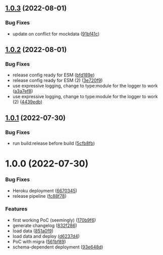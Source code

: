 ## [1.0.3](https://github.com/BenediktHoelker/cds-pg-migra/compare/v1.0.2...v1.0.3) (2022-08-01)


### Bug Fixes

* update on conflict for mockdata ([91bf41c](https://github.com/BenediktHoelker/cds-pg-migra/commit/91bf41c6fab764ab511c2e28f8b59e6d056546fa))

## [1.0.2](https://github.com/BenediktHoelker/cds-pg-migra/compare/v1.0.1...v1.0.2) (2022-08-01)


### Bug Fixes

* release config ready for ESM ([bfd189e](https://github.com/BenediktHoelker/cds-pg-migra/commit/bfd189e9b473f40e14835a07af118552d09cc422))
* release config ready for ESM (2) ([3e720f9](https://github.com/BenediktHoelker/cds-pg-migra/commit/3e720f911d94e5f0bab56cb7a6810d00931d17c9))
* use expressive logging, change to type:module for the logger to work ([a3a7ef8](https://github.com/BenediktHoelker/cds-pg-migra/commit/a3a7ef8cfba53df185d10cb6257ecb04aeecf731))
* use expressive logging, change to type:module for the logger to work (2) ([4439edb](https://github.com/BenediktHoelker/cds-pg-migra/commit/4439edb6f7c0eb07c7c1c87d7797e1a926089dea))

## [1.0.1](https://github.com/BenediktHoelker/cds-pg-migra/compare/v1.0.0...v1.0.1) (2022-07-30)


### Bug Fixes

* run build:release before build ([5cfb8fb](https://github.com/BenediktHoelker/cds-pg-migra/commit/5cfb8fb6b33f43fcb0e5c5b2e84f2ef6f362aa9e))

# 1.0.0 (2022-07-30)


### Bug Fixes

* Heroku deployment ([6670345](https://github.com/BenediktHoelker/cds-pg-migra/commit/6670345ffe6ab08e54ea14edef25e31fecb2754d))
* release pipeline ([fc88f78](https://github.com/BenediktHoelker/cds-pg-migra/commit/fc88f785a0bedac722107781ba7a7a880f12152a))


### Features

* first working PoC (seemingly) ([170b9f6](https://github.com/BenediktHoelker/cds-pg-migra/commit/170b9f67d106f19e4b0010089d2b1cad529c443e))
* generate changelog ([832f286](https://github.com/BenediktHoelker/cds-pg-migra/commit/832f28690f9c66ce2c027d9034d36e19d9c1117c))
* load data ([851a0f9](https://github.com/BenediktHoelker/cds-pg-migra/commit/851a0f9fd32ee813eea10627a549940d0b0c25b9))
* load data and deploy ([d6237d4](https://github.com/BenediktHoelker/cds-pg-migra/commit/d6237d478626b83dc98ac8aefaa3e302de8e28f0))
* PoC with migra ([561bf89](https://github.com/BenediktHoelker/cds-pg-migra/commit/561bf89e4801a9fe9165c865c1aace07da16607c))
* schema-dependent deployment ([93e648d](https://github.com/BenediktHoelker/cds-pg-migra/commit/93e648d0f4bbe93f07ba84c2888da19117c32b15))
